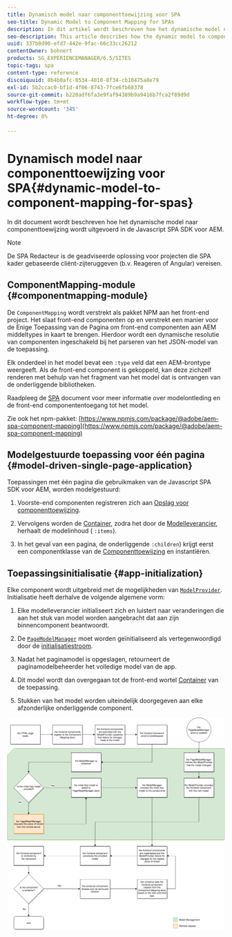 ```yaml
---
title: Dynamisch model naar componenttoewijzing voor SPA
seo-title: Dynamic Model to Component Mapping for SPAs
description: In dit artikel wordt beschreven hoe het dynamische model naar componenttoewijzing wordt uitgevoerd in de Javascript SPA SDK voor AEM.
seo-description: This article describes how the dynamic model to component mapping occurs in the Javascript SPA SDK for AEM.
uuid: 337b8d90-efd7-442e-9fac-66c33cc26212
contentOwner: bohnert
products: SG_EXPERIENCEMANAGER/6.5/SITES
topic-tags: spa
content-type: reference
discoiquuid: 8b4b0afc-8534-4010-8f34-cb10475a8e79
exl-id: 5b2ccac0-bf1d-4f06-8743-7fce6fb68378
source-git-commit: b220adf6fa3e9faf94389b9a9416b7fca2f89d9d
workflow-type: tm+mt
source-wordcount: '345'
ht-degree: 0%

---
```


# Dynamisch model naar componenttoewijzing voor SPA{#dynamic-model-to-component-mapping-for-spas}

In dit document wordt beschreven hoe het dynamische model naar componenttoewijzing wordt uitgevoerd in de Javascript SPA SDK voor AEM.

>[!NOTE]
>
>De SPA Redacteur is de geadviseerde oplossing voor projecten die SPA kader gebaseerde cliënt-zijteruggeven (b.v. Reageren of Angular) vereisen.

## ComponentMapping-module {#componentmapping-module}

De `ComponentMapping` wordt verstrekt als pakket NPM aan het front-end project. Het slaat front-end componenten op en verstrekt een manier voor de Enige Toepassing van de Pagina om front-end componenten aan AEM middeltypes in kaart te brengen. Hierdoor wordt een dynamische resolutie van componenten ingeschakeld bij het parseren van het JSON-model van de toepassing.

Elk onderdeel in het model bevat een `:type` veld dat een AEM-brontype weergeeft. Als de front-end component is gekoppeld, kan deze zichzelf renderen met behulp van het fragment van het model dat is ontvangen van de onderliggende bibliotheken.

Raadpleeg de [SPA](/help/sites-developing/spa-blueprint.md) document voor meer informatie over modelontleding en de front-end componententoegang tot het model.

Zie ook het npm-pakket: [https://www.npmjs.com/package/@adobe/aem-spa-component-mapping](https://www.npmjs.com/package/@adobe/aem-spa-component-mapping)

## Modelgestuurde toepassing voor één pagina {#model-driven-single-page-application}

Toepassingen met één pagina die gebruikmaken van de Javascript SPA SDK voor AEM, worden modelgestuurd:

1. Voorste-end componenten registreren zich aan [Opslag voor componenttoewijzing](/help/sites-developing/spa-dynamic-model-to-component-mapping.md#componentmapping-module).
1. Vervolgens worden de [Container](/help/sites-developing/spa-blueprint.md#container), zodra het door de [Modelleverancier](/help/sites-developing/spa-blueprint.md#the-model-provider), herhaalt de modelinhoud ( `:items`).

1. In het geval van een pagina, de onderliggende `:children`) krijgt eerst een componentklasse van de [Componenttoewijzing](/help/sites-developing/spa-blueprint.md#componentmapping) en instantiëren.

## Toepassingsinitialisatie {#app-initialization}

Elke component wordt uitgebreid met de mogelijkheden van [ `ModelProvider`](/help/sites-developing/spa-blueprint.md#the-model-provider). Initialisatie heeft derhalve de volgende algemene vorm:

1. Elke modelleverancier initialiseert zich en luistert naar veranderingen die aan het stuk van model worden aangebracht dat aan zijn binnencomponent beantwoordt.
1. De [ `PageModelManager`](/help/sites-developing/spa-blueprint.md#pagemodelmanager) moet worden geïnitialiseerd als vertegenwoordigd door de [initialisatiestroom](/help/sites-developing/spa-blueprint.md).

1. Nadat het paginamodel is opgeslagen, retourneert de paginamodelbeheerder het volledige model van de app.
1. Dit model wordt dan overgegaan tot de front-end wortel [Container](/help/sites-developing/spa-blueprint.md#container) van de toepassing.
1. Stukken van het model worden uiteindelijk doorgegeven aan elke afzonderlijke onderliggende component.

![app_model_initialisatie](assets/app_model_initialization.png)
